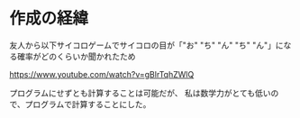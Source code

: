 # 作成の経緯
友人から以下サイコロゲームでサイコロの目が「"お" "ち" "ん" "ち" "ん"」になる確率がどのくらいか聞かれたため

https://www.youtube.com/watch?v=gBlrTqhZWlQ

プログラムにせずとも計算することは可能だが、
私は数学力がとても低いので、プログラムで計算することにした。
